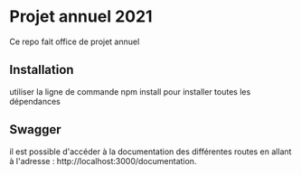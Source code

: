 # Projet annuel 2021
Ce repo fait office de projet annuel

## Installation
utiliser la ligne de commande npm install pour installer toutes les dépendances

## Swagger
il est possible d'accéder à la documentation des différentes routes en allant à l'adresse : http://localhost:3000/documentation.



